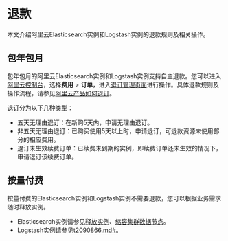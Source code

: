 # 退款

本文介绍阿里云Elasticsearch实例和Logstash实例的退款规则及相关操作。

## 包年包月

包年包月的阿里云Elasticsearch实例和Logstash实例支持自主退款。您可以进入[阿里云控制台](https://www.aliyun.com/)，选择**费用** \> **订单**，进入[退订管理页面](https://usercenter2.aliyun.com/Refund/Refund)进行操作。具体退款规则及操作流程，请参见[阿里云产品如何退订](https://help.aliyun.com/document_detail/116043.html)。

退订分为以下几种类型：

-   五天无理由退订：在新购5天内，申请无理由退订。
-   非五天无理由退订：已购买使用5天以上时，申请退订，可退款资源未使用部分的相应费用。
-   退订未生效续费订单：已续费未到期的实例，即续费订单还未生效的情况下，申请退订该续费订单。

## 按量付费

按量付费的Elasticsearch实例和Logstash实例不需要退款，您可以根据业务需求随时释放实例。

-   Elasticsearch实例请参见[释放实例](/cn.zh-CN/Elasticsearch/实例管理/释放实例.md)、[缩容集群数据节点](/cn.zh-CN/Elasticsearch/升降配实例/缩容集群数据节点.md)。
-   Logstash实例请参见[t2090866.md\#]()。

